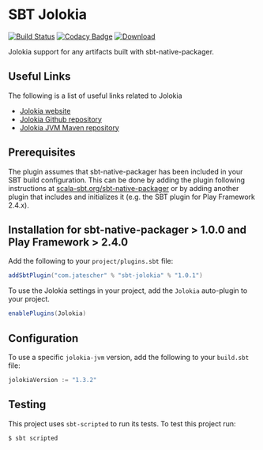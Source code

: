 # SBT Jolokia

[![Build Status](https://travis-ci.org/jtescher/sbt-jolokia.svg?branch=master)](https://travis-ci.org/jtescher/sbt-jolokia)
[![Codacy Badge](https://api.codacy.com/project/badge/grade/ffbf70f3e2304f2e8dc89a338a4929cc)](https://www.codacy.com/app/jatescher/sbt-jolokia)
[![Download](https://api.bintray.com/packages/jtescher/sbt-plugin-releases/sbt-jolokia/images/download.svg)](https://bintray.com/jtescher/sbt-plugin-releases/sbt-jolokia/_latestVersion)

Jolokia support for any artifacts built with sbt-native-packager.

## Useful Links

The following is a list of useful links related to Jolokia

* [Jolokia website](https://jolokia.org)
* [Jolokia Github repository](https://github.com/rhuss/jolokia)
* [Jolokia JVM Maven repository](http://mvnrepository.com/artifact/org.jolokia/jolokia-jvm)


## Prerequisites

The plugin assumes that sbt-native-packager has been included in your SBT build configuration. This can be done by
adding the plugin following instructions at
[scala-sbt.org/sbt-native-packager](http://www.scala-sbt.org/sbt-native-packager) or by adding another plugin that
includes and initializes it (e.g. the SBT plugin for Play Framework 2.4.x).


## Installation for sbt-native-packager > 1.0.0 and Play Framework > 2.4.0

Add the following to your `project/plugins.sbt` file:

```scala
addSbtPlugin("com.jatescher" % "sbt-jolokia" % "1.0.1")
```

To use the Jolokia settings in your project, add the `Jolokia` auto-plugin to your project.

```scala
enablePlugins(Jolokia)
```

## Configuration

To use a specific `jolokia-jvm` version, add the following to your `build.sbt` file:

```scala
jolokiaVersion := "1.3.2"
```

## Testing

This project uses `sbt-scripted` to run its tests. To test this project run:

```shell
$ sbt scripted
```
